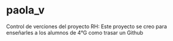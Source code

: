 # paola_v
Control de verciones del proyecto  RH:
Este proyecto se creo para enseñarles a los alumnos de 4°G como trasar un Github
